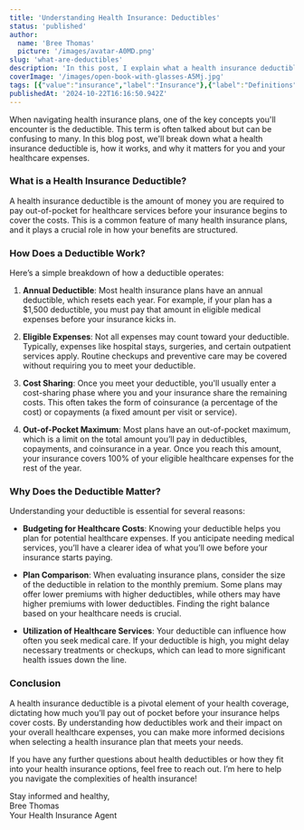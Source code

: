 ```yaml
---
title: 'Understanding Health Insurance: Deductibles'
status: 'published'
author:
  name: 'Bree Thomas'
  picture: '/images/avatar-A0MD.png'
slug: 'what-are-deductibles'
description: 'In this post, I explain what a health insurance deductible is. Understanding your deductible is essential for budgeting healthcare expenses, comparing insurance plans, and informing your decisions about medical care utilization.'
coverImage: '/images/open-book-with-glasses-A5Mj.jpg'
tags: [{"value":"insurance","label":"Insurance"},{"label":"Definitions","value":"definitions"},{"label":"Terminology","value":"terminology"}]
publishedAt: '2024-10-22T16:16:50.942Z'
---
```


When navigating health insurance plans, one of the key concepts you'll encounter is the deductible. This term is often talked about but can be confusing to many. In this blog post, we'll break down what a health insurance deductible is, how it works, and why it matters for you and your healthcare expenses.

### What is a Health Insurance Deductible?

A health insurance deductible is the amount of money you are required to pay out-of-pocket for healthcare services before your insurance begins to cover the costs. This is a common feature of many health insurance plans, and it plays a crucial role in how your benefits are structured.

### How Does a Deductible Work?

Here’s a simple breakdown of how a deductible operates:

1. **Annual Deductible**: Most health insurance plans have an annual deductible, which resets each year. For example, if your plan has a $1,500 deductible, you must pay that amount in eligible medical expenses before your insurance kicks in.

2. **Eligible Expenses**: Not all expenses may count toward your deductible. Typically, expenses like hospital stays, surgeries, and certain outpatient services apply. Routine checkups and preventive care may be covered without requiring you to meet your deductible.

3. **Cost Sharing**: Once you meet your deductible, you'll usually enter a cost-sharing phase where you and your insurance share the remaining costs. This often takes the form of coinsurance (a percentage of the cost) or copayments (a fixed amount per visit or service).

4. **Out-of-Pocket Maximum**: Most plans have an out-of-pocket maximum, which is a limit on the total amount you’ll pay in deductibles, copayments, and coinsurance in a year. Once you reach this amount, your insurance covers 100% of your eligible healthcare expenses for the rest of the year.

### Why Does the Deductible Matter?

Understanding your deductible is essential for several reasons:

- **Budgeting for Healthcare Costs**: Knowing your deductible helps you plan for potential healthcare expenses. If you anticipate needing medical services, you’ll have a clearer idea of what you’ll owe before your insurance starts paying.

- **Plan Comparison**: When evaluating insurance plans, consider the size of the deductible in relation to the monthly premium. Some plans may offer lower premiums with higher deductibles, while others may have higher premiums with lower deductibles. Finding the right balance based on your healthcare needs is crucial.

- **Utilization of Healthcare Services**: Your deductible can influence how often you seek medical care. If your deductible is high, you might delay necessary treatments or checkups, which can lead to more significant health issues down the line.

### Conclusion

A health insurance deductible is a pivotal element of your health coverage, dictating how much you’ll pay out of pocket before your insurance helps cover costs. By understanding how deductibles work and their impact on your overall healthcare expenses, you can make more informed decisions when selecting a health insurance plan that meets your needs.

If you have any further questions about health deductibles or how they fit into your health insurance options, feel free to reach out. I’m here to help you navigate the complexities of health insurance!

Stay informed and healthy,\
Bree Thomas\
Your Health Insurance Agent